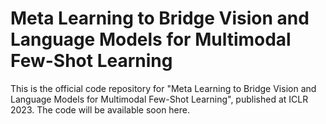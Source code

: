 # Meta Learning to Bridge Vision and Language Models for Multimodal Few-Shot Learning
This is the official code repository for "Meta Learning to Bridge Vision and Language Models for Multimodal Few-Shot Learning", published at ICLR 2023. The code will be available soon here.
